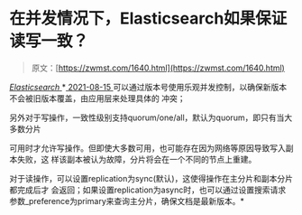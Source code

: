 <!--yml
category: 未分类
date: 0001-01-01 00:00:00
-->

# 在并发情况下，Elasticsearch如果保证读写一致？

> 原文：[https://zwmst.com/1640.html](https://zwmst.com/1640.html)

   [ *Elasticsearch* ](https://zwmst.com/elasticsearch)*[ <time datetime="2021-08-15T16:00:15+08:00"> 2021-08-15 </time> ](https://zwmst.com/1640.html)  可以通过版本号使用乐观并发控制，以确保新版本不会被旧版本覆盖，由应用层来处理具体的 冲突；

另外对于写操作，一致性级别支持quorum/one/all，默认为quorum，即只有当大多数分片

可用时才允许写操作。但即使大多数可用，也可能存在因为网络等原因导致写入副本失败，这 样该副本被认为故障，分片将会在一个不同的节点上重建。

对于读操作，可以设置replication为sync(默认)，这使得操作在主分片和副本分片都完成后才 会返回；如果设置replication为async时，也可以通过设置搜索请求参数_preference为primary来查询主分片，确保文档是最新版本。*